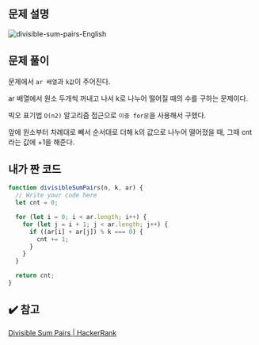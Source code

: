 ## 문제 설명

![divisible-sum-pairs-English](https://user-images.githubusercontent.com/47416686/126068315-abacd908-dc03-47d5-8d3e-fb6c13ec67b2.jpg)

## 문제 풀이

문제에서 `ar 배열`과 `k값`이 주어진다.

ar 배열에서 원소 두개씩 꺼내고 나서 k로 나누어 떨어질 때의 수를 구하는 문제이다.

빅오 표기법 `O(n2)` 알고리즘 접근으로 `이중 for문`을 사용해서 구했다.

앞에 원소부터 차례대로 빼서 순서대로 더해 k의 값으로 나누어 떨어졌을 때, 그때 cnt라는 값에 +1을 해준다.

## 내가 짠 코드

```jsx
function divisibleSumPairs(n, k, ar) {
  // Write your code here
  let cnt = 0;

  for (let i = 0; i < ar.length; i++) {
    for (let j = i + 1; j < ar.length; j++) {
      if ((ar[i] + ar[j]) % k === 0) {
        cnt += 1;
      }
    }
  }

  return cnt;
}
```

## ✔️ 참고

[Divisible Sum Pairs | HackerRank](https://www.hackerrank.com/challenges/divisible-sum-pairs/problem)

